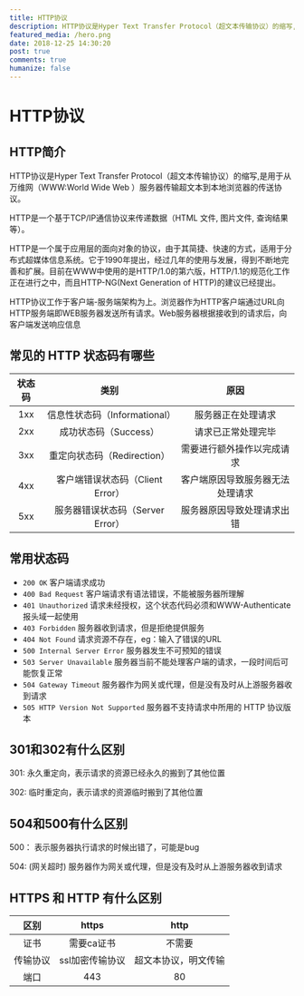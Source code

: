 ```yaml
---
title: HTTP协议
description: HTTP协议是Hyper Text Transfer Protocol（超文本传输协议）的缩写,是用于从万维网（WWW:World Wide Web ）服务器传输超文本到本地浏览器的传送协议。
featured_media: /hero.png
date: 2018-12-25 14:30:20
post: true
comments: true
humanize: false
---
```


# HTTP协议 #

## HTTP简介
HTTP协议是Hyper Text Transfer Protocol（超文本传输协议）的缩写,是用于从万维网（WWW:World Wide Web ）服务器传输超文本到本地浏览器的传送协议。

HTTP是一个基于TCP/IP通信协议来传递数据（HTML 文件, 图片文件, 查询结果等）。

HTTP是一个属于应用层的面向对象的协议，由于其简捷、快速的方式，适用于分布式超媒体信息系统。它于1990年提出，经过几年的使用与发展，得到不断地完善和扩展。目前在WWW中使用的是HTTP/1.0的第六版，HTTP/1.1的规范化工作正在进行之中，而且HTTP-NG(Next Generation of HTTP)的建议已经提出。

HTTP协议工作于客户端-服务端架构为上。浏览器作为HTTP客户端通过URL向HTTP服务端即WEB服务器发送所有请求。Web服务器根据接收到的请求后，向客户端发送响应信息

## 常见的 HTTP 状态码有哪些
状态码|类别|原因
:---:|:---:|:---:
1xx|信息性状态码（Informational）|服务器正在处理请求
2xx|成功状态码（Success）|请求已正常处理完毕
3xx|重定向状态码（Redirection）|需要进行额外操作以完成请求
4xx|客户端错误状态码（Client Error）|客户端原因导致服务器无法处理请求
5xx|服务器错误状态码（Server Error）|服务器原因导致处理请求出错
<!-- <BaseTable :tableHeader="[
  {
    prop: 'code',
    label: '状态码',
  },{
    prop: 'explain',
    label: '类别',
  },{
    prop: 'desc',
    label: '原因',
  }
]" :tableData="[
  {
    code: '1xx',
    explain: '信息性状态码（Informational）',
    desc: '服务器正在处理请求'
  },{
    code: '2xx',
    explain: '成功状态码（Success）',
    desc: '请求已正常处理完毕'
  },{
    code: '3xx',
    explain: '重定向状态码（Redirection）',
    desc: '需要进行额外操作以完成请求'
  },{
    code: '4xx',
    explain: '客户端错误状态码（Client Error）',
    desc: '客户端原因导致服务器无法处理请求'
  },{
    code: '5xx',
    explain: '服务器错误状态码（Server Error）',
    desc: '服务器原因导致处理请求出错'
  }
]"></BaseTable> -->

## 常用状态码
- `200 OK`                        客户端请求成功
- `400 Bad Request`               客户端请求有语法错误，不能被服务器所理解
- `401 Unauthorized`              请求未经授权，这个状态代码必须和WWW-Authenticate报头域一起使用
- `403 Forbidden`                 服务器收到请求，但是拒绝提供服务
- `404 Not Found`                 请求资源不存在，eg：输入了错误的URL
- `500 Internal Server Error`     服务器发生不可预知的错误
- `503 Server Unavailable`        服务器当前不能处理客户端的请求，一段时间后可能恢复正常
- `504 Gateway Timeout`           服务器作为网关或代理，但是没有及时从上游服务器收到请求
- `505 HTTP Version Not Supported`        服务器不支持请求中所用的 HTTP 协议版本

## 301和302有什么区别
301: 永久重定向，表示请求的资源已经永久的搬到了其他位置

302: 临时重定向，表示请求的资源临时搬到了其他位置

## 504和500有什么区别
500： 表示服务器执行请求的时候出错了，可能是bug

504: (网关超时) 服务器作为网关或代理，但是没有及时从上游服务器收到请求

## HTTPS 和 HTTP 有什么区别
区别|https|http
:---:|:---:|:---:
证书|需要ca证书|不需要
传输协议|ssl加密传输协议|超文本协议，明文传输
端口|443|80